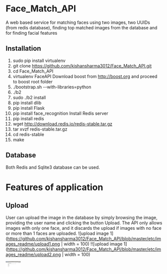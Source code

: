 # Face_Match_API
A web based service for matching faces using two images, two UUIDs (from redis database), finding top matched images from the database and for finding facial features

## Installation 

1. sudo pip install virtualenv
2. git clone https://github.com/kishansharma3012/Face_Match_API.git
3. cd Face_Match_API
4. virtualenv FaceAPI
Download boost from http://boost.org and proceed to boost root folder
5. ./bootstrap.sh --with-libraries=python
6. ./b2
7. sudo ./b2 install
8. pip install dlib
9. pip install Flask
10. pip install face_recognition
Install Redis server 
11. pip install redis
12. wget http://download.redis.io/redis-stable.tar.gz
13. tar xvzf redis-stable.tar.gz
14. cd redis-stable
15. make

## Database
Both Redis and Sqlite3 database can be used. 

# Features of application

## Upload 
User can upload the image in the database by simply browsing the image, providing the user name and clicking the button Upload. The API only allows images with only one face, and it discards the upload if images with no face or more than 1 faces are uploaded. 
![upload image 1](https://github.com/kishansharma3012/Face_Match_API/blob/master/etc/images_readme/upload1.png | width = 100)
!![upload image 1](https://github.com/kishansharma3012/Face_Match_API/blob/master/etc/images_readme/upload2.png | width = 100)

<img src="https://github.com/kishansharma3012/Face_Match_API/blob/master/etc/images_readme/upload1.png" width="48">





